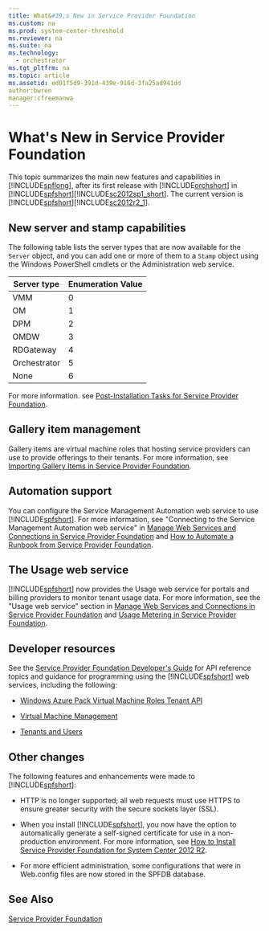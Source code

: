 ```yaml
---
title: What&#39;s New in Service Provider Foundation
ms.custom: na
ms.prod: system-center-threshold
ms.reviewer: na
ms.suite: na
ms.technology: 
  - orchestrator
ms.tgt_pltfrm: na
ms.topic: article
ms.assetid: ed01f5d9-391d-439e-916d-3fa25ad941dd
author:bwren
manager:cfreemanwa
---
```

# What&#39;s New in Service Provider Foundation
This topic summarizes the main new features and capabilities in [!INCLUDE[spflong](../../spf/Deploy/includes/spflong_md.md)], after its first release with [!INCLUDE[orchshort](../../om/manage/includes/orchshort_md.md)] in [!INCLUDE[spfshort](../../spf/Deploy/includes/spfshort_md.md)][!INCLUDE[sc2012sp1_short](../../om/manage/includes/sc2012sp1_short_md.md)]. The current version is [!INCLUDE[spfshort](../../spf/Deploy/includes/spfshort_md.md)][!INCLUDE[sc2012r2_1](../../om/manage/includes/sc2012r2_1_md.md)].  
  
## New server and stamp capabilities  
The following table lists the server types that are now available for the `Server` object, and you can add one or more of them to a `Stamp` object using the Windows PowerShell cmdlets or the Administration web service.  
  
|Server type|Enumeration Value|  
|---------------|---------------------|  
|VMM|0|  
|OM|1|  
|DPM|2|  
|OMDW|3|  
|RDGateway|4|  
|Orchestrator|5|  
|None|6|  
  
For more information. see [Post-Installation Tasks for Service Provider Foundation](../../spf/Deploy/Post-Installation-Tasks-for-Service-Provider-Foundation.md).  
  
## Gallery item management  
Gallery items are virtual machine roles that hosting service providers can use to provide offerings to their tenants. For more information, see [Importing Gallery Items in Service Provider Foundation](../../spf/Deploy/Importing-Gallery-Items-in-Service-Provider-Foundation.md).  
  
## Automation support  
You can configure the Service Management Automation web service to use [!INCLUDE[spfshort](../../spf/Deploy/includes/spfshort_md.md)]. For more information, see "Connecting to the Service Management Automation web service" in [Manage Web Services and Connections in Service Provider Foundation](../../spf/Deploy/Manage-Web-Services-and-Connections-in-Service-Provider-Foundation.md) and [How to Automate a Runbook from Service Provider Foundation](../../spf/Deploy/How-to-Automate-a-Runbook-from-Service-Provider-Foundation.md).  
  
## The Usage web service  
[!INCLUDE[spfshort](../../spf/Deploy/includes/spfshort_md.md)] now provides the Usage web service for portals and billing providers to monitor tenant usage data. For more information, see the "Usage web service" section in [Manage Web Services and Connections in Service Provider Foundation](../../spf/Deploy/Manage-Web-Services-and-Connections-in-Service-Provider-Foundation.md) and [Usage Metering in Service Provider Foundation](../../spf/Deploy/Usage-Metering-in-Service-Provider-Foundation.md).  
  
## Developer resources  
See the [Service Provider Foundation Developer's Guide](http://go.microsoft.com/fwlink/p/?LinkID=263700) for API reference topics and guidance for programming using the [!INCLUDE[spfshort](../../spf/Deploy/includes/spfshort_md.md)] web services, including the following:  
  
-   [Windows Azure Pack Virtual Machine Roles Tenant API](http://msdn.microsoft.com/library/dn502556.aspx)  
  
-   [Virtual Machine Management](http://msdn.microsoft.com/library/jj643294.aspx)  
  
-   [Tenants and Users](http://msdn.microsoft.com/library/dn458381.aspx)  
  
## Other changes  
The following features and enhancements were made to [!INCLUDE[spfshort](../../spf/Deploy/includes/spfshort_md.md)]:  
  
-   HTTP is no longer supported; all web requests must use HTTPS to ensure greater security with the secure sockets layer \(SSL\).  
  
-   When you install [!INCLUDE[spfshort](../../spf/Deploy/includes/spfshort_md.md)], you now have the option to automatically generate a self\-signed certificate for use in a non\-production environment. For more information, see [How to Install Service Provider Foundation for System Center 2012 R2](../../spf/Deploy/How-to-Install-Service-Provider-Foundation-for-System-Center-2012-R2.md).  
  
-   For more efficient administration, some configurations that were in Web.config files are now stored in the SPFDB database.  
  
## See Also  
[Service Provider Foundation](../../spf/Deploy/Service-Provider-Foundation.md)  
  
